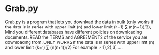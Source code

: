# Grab.py
Grab.py is a program that lets you download the data in bulk (only works if the data is in series with upper limit (n) and lower limit (k=1) ∑ (n(n+1))/2), Mind you different databases have different policies on downloading documents. READ the TERMS and AGREEMENTS of the service you are downloading from. 
ONLY WORKS if the data is in series with upper limit (n) and lower limit (k=1) ∑ (n(n+1))/2)
For example :- 1),2),3).....
